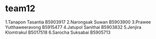 # team12
1.Tanapon Tasantia B5903917 
2.Narongsak Suwan B5903900
3.Prawee Yutthaweeravong B5915477
4.Jatupol Sanithai B5903832
5.Jenjira Klomtrakul B5017518
6.Sarocha Suksabai B5905713
